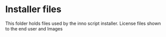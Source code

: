 # Installer files
This folder holds files used by the inno script installer.
License files shown to the end user and Images

